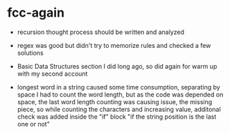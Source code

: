 # fcc-again

- recursion thought process should be written and analyzed
- regex was good but didn't try to memorize rules and checked a few solutions
- Basic Data Structures section I did long ago, so did again for warm up with my second account

- longest word in a string caused some time consumption, separating by space I had to count the word length, but as the code was depended on space, the last word length counting was causing issue, the missing piece, so while counting the characters and increasing value, additonal check was added inside the "if" block "if the string position is the last one or not"
```

```
